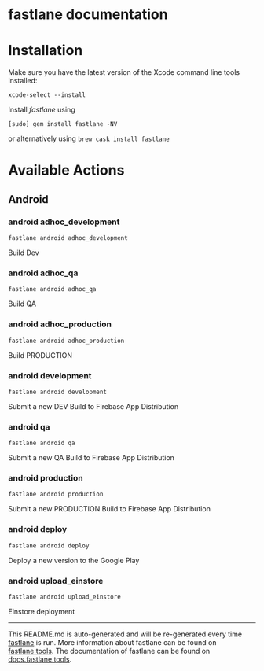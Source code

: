 fastlane documentation
================
# Installation

Make sure you have the latest version of the Xcode command line tools installed:

```
xcode-select --install
```

Install _fastlane_ using
```
[sudo] gem install fastlane -NV
```
or alternatively using `brew cask install fastlane`

# Available Actions
## Android
### android adhoc_development
```
fastlane android adhoc_development
```
Build Dev
### android adhoc_qa
```
fastlane android adhoc_qa
```
Build QA
### android adhoc_production
```
fastlane android adhoc_production
```
Build PRODUCTION
### android development
```
fastlane android development
```
Submit a new DEV Build to Firebase App Distribution
### android qa
```
fastlane android qa
```
Submit a new QA Build to Firebase App Distribution
### android production
```
fastlane android production
```
Submit a new PRODUCTION Build to Firebase App Distribution
### android deploy
```
fastlane android deploy
```
Deploy a new version to the Google Play
### android upload_einstore
```
fastlane android upload_einstore
```
Einstore deployment

----

This README.md is auto-generated and will be re-generated every time [fastlane](https://fastlane.tools) is run.
More information about fastlane can be found on [fastlane.tools](https://fastlane.tools).
The documentation of fastlane can be found on [docs.fastlane.tools](https://docs.fastlane.tools).
